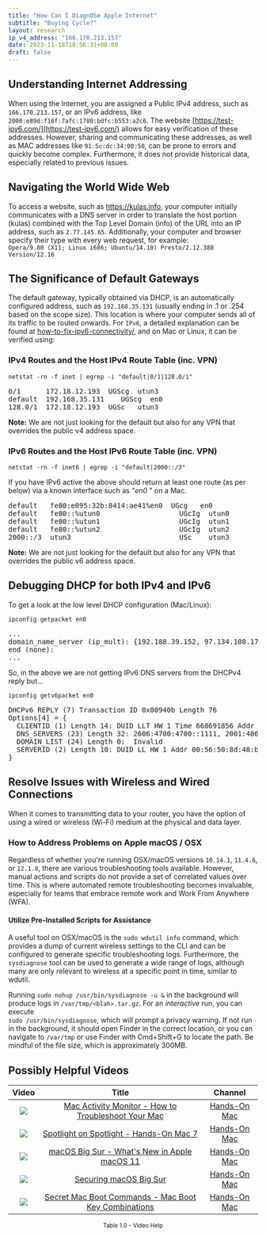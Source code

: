 ```yaml
---
title: "How Can I DiagnOSe Apple Internet"
subtitle: "Buying Cycle?"
layout: research
ip_v4_address: "166.170.213.157"
date: 2023-11-18T18:56:31+00:00
draft: false
---
```


## Understanding Internet Addressing

When using the Internet, you are assigned a Public IPv4 address, such as ```166.170.213.157```, or an IPv6 address, like ```2000:e89d:f16f:7afc:1780:bdfc:b553:a2c6```. The website [https://test-ipv6.com/](https://test-ipv6.com/) allows for easy verification of these addresses. However, sharing and communicating these addresses, as well as MAC addresses like ```91:5c:dc:34:00:50```, can be prone to errors and quickly become complex. Furthermore, it does not provide historical data, especially related to previous issues.
## Navigating the World Wide Web

To access a website, such as https://kulas.info, your computer initially communicates with a DNS server in order to translate the host portion (kulas) combined with the Top Level Domain (info) of the URL into an IP address, such as ```2.77.145.65```. Additionally, your computer and browser specify their type with every web request, for example: <br>```Opera/9.80 (X11; Linux i686; Ubuntu/14.10) Presto/2.12.388 Version/12.16```
## The Significance of Default Gateways

The default gateway, typically obtained via DHCP, is an automatically configured address, such as ```192.168.35.131``` (usually ending in .1 or .254 based on the scope size). This location is where your computer sends all of its traffic to be routed onwards. For ```IPv6```, a detailed explanation can be found at [how-to-fix-ipv6-connectivity/](/blog/how-to-fix-ipv6-connectivity/), and on Mac or Linux, it can be verified using:
<br>
### IPv4 Routes and the Host IPv4 Route Table (inc. VPN)
```netstat -rn -f inet | egrep -i "default|0/1|128.0/1"```

<pre>
0/1      172.18.12.193  UGScg  utun3
default  192.168.35.131    UGScg  en0
128.0/1  172.18.12.193  UGSc   utun3</pre>

**Note:** We are not just looking for the default but also for any VPN that overrides the public v4 address space.

### IPv6 Routes and the Host IPv6 Route Table (inc. VPN)
```netstat -rn -f inet6 | egrep -i "default|2000::/3"```

If you have IPv6 active the above should return at least one route (as per below) via a known interface such as "_en0_ " on a Mac. 

<pre>
default   fe80:e095:32b:8414:ae41%en0  UGcg   en0
default   fe80::%utun0                   UGcIg  utun0
default   fe80::%utun1                   UGcIg  utun1
default   fe80::%utun2                   UGcIg  utun2
2000::/3  utun3                          USc    utun3</pre>

**Note:** We are not just looking for the default but also for any VPN that overrides the public v6 address space.
<br>

## Debugging DHCP for both IPv4 and IPv6

To get a look at the low level DHCP configuration (Mac/Linux): 

```ipconfig getpacket en0```

<pre>
...
domain_name_server (ip_mult): {192.188.39.152, 97.134.108.177}
end (none):
...</pre>

So, in the above we are not getting IPv6 DNS servers from the DHCPv4 reply but...

```ipconfig getv6packet en0```

<pre>
DHCPv6 REPLY (7) Transaction ID 0x80940b Length 76
Options[4] = {
  CLIENTID (1) Length 14: DUID LLT HW 1 Time 668691856 Addr 91:5c:dc:34:00:50
  DNS_SERVERS (23) Length 32: 2606:4700:4700::1111, 2001:4860:4860::8844
  DOMAIN_LIST (24) Length 0:  Invalid
  SERVERID (2) Length 10: DUID LL HW 1 Addr 00:56:50:8d:48:b5
}</pre>




## Resolve Issues with Wireless and Wired Connections

When it comes to transmitting data to your router, you have the option of using a wired or wireless (Wi-Fi) medium at the physical and data layer.
### How to Address Problems on Apple macOS / OSX
Regardless of whether you're running OSX/macOS versions ```10.14.1```, ```11.4.6```, or ```12.1.8```, there are various troubleshooting tools available. However, manual actions and scripts do not provide a set of correlated values over time. This is where automated remote troubleshooting becomes invaluable, especially for teams that embrace remote work and Work From Anywhere (WFA).
#### Utilize Pre-Installed Scripts for Assistance
A useful tool on OSX/macOS is the ```sudo wdutil info``` command, which provides a dump of current wireless settings to the CLI and can be configured to generate specific troubleshooting logs. Furthermore, the ```sysdiagnose``` tool can be used to generate a wide range of logs, although many are only relevant to wireless at a specific point in time, similar to wdutil.

Running ```sudo nohup /usr/bin/sysdiagnose -u &``` in the background will produce logs in ```/var/tmp/<blah>.tar.gz```. For an *interactive* run, you can execute<br>```sudo /usr/bin/sysdiagnose```, which will prompt a privacy warning. If not run in the background, it should open Finder in the correct location, or you can navigate to ```/var/tmp``` or use Finder with Cmd+Shift+G to locate the path. Be mindful of the file size, which is approximately 300MB.
## Possibly Helpful Videos

<link href="/plugins/lity/css/lity.min.css" rel="stylesheet">
<script src="/plugins/lity/js/lity.min.js"></script>
<div class="table1-start"></div>

|Video | Title | Channel |
| :---: | :---: | :---: |
|<a href="https://www.youtube.com/watch?v=TWzWd_DiaJ0" data-lity><img src="https://i.ytimg.com/vi/TWzWd_DiaJ0/default.jpg" class="img-fluid"></a>|<a href="https://www.youtube.com/watch?v=TWzWd_DiaJ0" data-lity>Mac Activity Monitor - How to Troubleshoot Your Mac</a>|<a target="_blank" href="https://www.youtube.com/channel/UCg43DP8MdHVcl4rFK_delBg" >Hands-On Mac</a>|
|<a href="https://www.youtube.com/watch?v=RslZ4W1EPqk" data-lity><img src="https://i.ytimg.com/vi/RslZ4W1EPqk/default.jpg" class="img-fluid"></a>|<a href="https://www.youtube.com/watch?v=RslZ4W1EPqk" data-lity>Spotlight on Spotlight - Hands-On Mac 7</a>|<a target="_blank" href="https://www.youtube.com/channel/UCg43DP8MdHVcl4rFK_delBg" >Hands-On Mac</a>|
|<a href="https://www.youtube.com/watch?v=JMKi6o9kaZI" data-lity><img src="https://i.ytimg.com/vi/JMKi6o9kaZI/default.jpg" class="img-fluid"></a>|<a href="https://www.youtube.com/watch?v=JMKi6o9kaZI" data-lity>macOS Big Sur - What&#39;s New in Apple macOS 11</a>|<a target="_blank" href="https://www.youtube.com/channel/UCg43DP8MdHVcl4rFK_delBg" >Hands-On Mac</a>|
|<a href="https://www.youtube.com/watch?v=7KdhJimuhNw" data-lity><img src="https://i.ytimg.com/vi/7KdhJimuhNw/default.jpg" class="img-fluid"></a>|<a href="https://www.youtube.com/watch?v=7KdhJimuhNw" data-lity>Securing macOS Big Sur</a>|<a target="_blank" href="https://www.youtube.com/channel/UCg43DP8MdHVcl4rFK_delBg" >Hands-On Mac</a>|
|<a href="https://www.youtube.com/watch?v=VwNYWAxHCgM" data-lity><img src="https://i.ytimg.com/vi/VwNYWAxHCgM/default.jpg" class="img-fluid"></a>|<a href="https://www.youtube.com/watch?v=VwNYWAxHCgM" data-lity>Secret Mac Boot Commands - Mac Boot Key Combinations</a>|<a target="_blank" href="https://www.youtube.com/channel/UCg43DP8MdHVcl4rFK_delBg" >Hands-On Mac</a>|

<center><small>Table 1.0 - Video Help</small></center>
 <br>
<div class="table1-end"></div>
<script type="text/javascript">
(function() {
    $('div.table1-start').nextUntil('div.table1-end', 'table').addClass('table thead-dark table-striped table-responsive rounded').attr('id', 't1');
    $('#t1').find('thead').addClass('thead-dark');
})();
</script>
